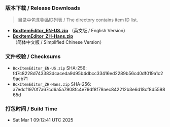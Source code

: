 ### 版本下载 / Release Downloads
> 目录中包含物品ID列表 / The  directory contains item ID list.
- **[BoxItemEditor_EN-US.zip](https://github.com/dzxrly/MHWS-BoxItemEditor/releases/download/v1.0/BoxItemEditor_EN-US.zip)** （英文版 / English Version）
- **[BoxItemEditor_ZH-Hans.zip](https://github.com/dzxrly/MHWS-BoxItemEditor/releases/download/v1.0/BoxItemEditor_ZH-Hans.zip)** （简体中文版 / Simplified Chinese Version）

### 文件校验 / Checksums
- `BoxItemEditor_EN-US.zip` SHA-256: fd7c8228d743383dcaceda9d95b4dbcc33416ed2289b56cd0df019a1c29acb71
- `BoxItemEditor_ZH-Hans.zip` SHA-256: a7edcf1970f7a67cd6a5a7908fc4e79df8f79aec842212b3e6d18cf8d559865d
### 打包时间 / Build Time
- Sat Mar  1 09:12:41 UTC 2025

